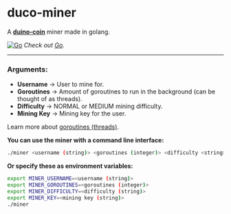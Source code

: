 # duco-miner

A **[duino-coin](https://duinocoin.com/)** miner made in golang.

[![Go](https://img.icons8.com/color/48/000000/golang.png)](https://golang.org/)
*Check out [Go](https://golang.org/)*.
****
### Arguments:
* **Username** -> User to mine for.
* **Goroutines** -> Amount of goroutines to run in the background (can be thought of as threads).
* **Difficulty** -> NORMAL or MEDIUM mining difficulty.
* **Mining Key** -> Mining key for the user.

Learn more about [goroutines (threads)](https://gobyexample.com/goroutines).

**You can use the miner with a command line interface:**
```bash
./miner <username (string)> <goroutines (integer)> <difficulty <string> <mining key (string)>
```

**Or specify these as environment variables:**
```bash
export MINER_USERNAME=<username (string)>
export MINER_GOROUTINES=<goroutines (integer)>
export MINER_DIFFICULTY=<difficulty (string)>
export MINER_KEY=<mining key (string)>
./miner
```
